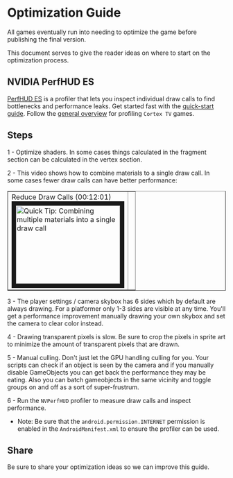 # Optimization Guide #

All games eventually run into needing to optimize the game before publishing the final version.

This document serves to give the reader ideas on where to start on the optimization process.

## NVIDIA PerfHUD ES ##

[PerfHUD ES](https://developer.nvidia.com/nvidia-perfhud-es) is a profiler that lets you inspect individual draw calls to find bottlenecks and performance leaks.
Get started fast with the [quick-start guide](http://docs.nvidia.com/gameworks/index.html#developertools/mobile/perfhud_quickstart_guide.htm). 
Follow the [general overview](http://error454.com/2013/11/14/profiling-ouya-tegra-3-games-using-nvidia-perfhud-es/) for profiling `Cortex TV` games.

## Steps ##

1 - Optimize shaders. In some cases things calculated in the fragment section can be calculated in the vertex section.

2 - This video shows how to combine materials to a single draw call. In some cases fewer draw calls can have better performance:

<table border=1>

 <tr>
 <td>Reduce Draw Calls (00:12:01)<br/>
<a href="http://www.youtube.com/watch?feature=player_embedded&v=O3dbE2t8lPQ" target="_blank">
<img src="http://img.youtube.com/vi/O3dbE2t8lPQ/0.jpg" alt="Quick Tip: Combining multiple materials into a single draw call " width="240" height="180" border="10" /></a>
 </td>
  <td></td>
 </tr>

</table>

3 - The player settings / camera skybox has 6 sides which by default are always drawing. For a platformer only 1-3 sides are visible at any time. You'll get a performance improvement manually drawing your own skybox and set the camera to clear color instead.

4 - Drawing transparent pixels is slow. Be sure to crop the pixels in sprite art to minimize the amount of transparent pixels that are drawn.

5 - Manual culling. Don't just let the GPU handling culling for you. Your scripts can check if an object is seen by the camera and if you manually disable GameObjects you can get back the performance they may be eating. Also you can batch gameobjects in the same vicinity and toggle groups on and off as a sort of super-frustrum.

6 - Run the `NVPerfHUD` profiler to measure draw calls and inspect performance.

* Note: Be sure that the `android.permission.INTERNET` permission is enabled in the `AndroidManifest.xml` to ensure the profiler can be used.

## Share ##

Be sure to share your optimization ideas so we can improve this guide.
